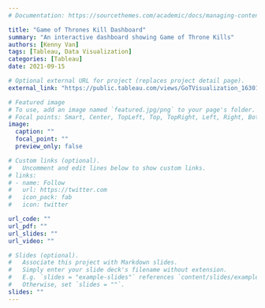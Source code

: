 ```yaml
---
# Documentation: https://sourcethemes.com/academic/docs/managing-content/

title: "Game of Thrones Kill Dashboard"
summary: "An interactive dashboard showing Game of Throne Kills"
authors: [Kenny Van]
tags: [Tableau, Data Visualization]
categories: [Tableau]
date: 2021-09-15

# Optional external URL for project (replaces project detail page).
external_link: "https://public.tableau.com/views/GoTVisualization_16301068470650/Dashboard1?:language=en-US&:display_count=n&:origin=viz_share_link"

# Featured image
# To use, add an image named `featured.jpg/png` to your page's folder.
# Focal points: Smart, Center, TopLeft, Top, TopRight, Left, Right, BottomLeft, Bottom, BottomRight.
image:
  caption: ""
  focal_point: ""
  preview_only: false

# Custom links (optional).
#   Uncomment and edit lines below to show custom links.
# links:
# - name: Follow
#   url: https://twitter.com
#   icon_pack: fab
#   icon: twitter

url_code: ""
url_pdf: ""
url_slides: ""
url_video: ""

# Slides (optional).
#   Associate this project with Markdown slides.
#   Simply enter your slide deck's filename without extension.
#   E.g. `slides = "example-slides"` references `content/slides/example-slides.md`.
#   Otherwise, set `slides = ""`.
slides: ""
---
```


